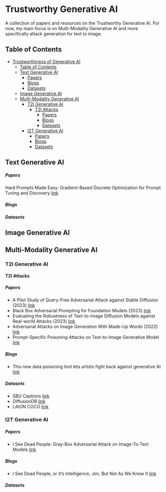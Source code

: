 # Trustworthy Generative AI<span id="head"/>

A collection of papers and resources on the Trustworthy Generative AI. For now, my main focus is on Multi-Modality Generative AI and more specifically attack generation for text to image. 

## Table of Contents<span id="table-of-contents"/>
* [Trustworthiness of Generative AI](#head)
   * [Table of Contents](#table-of-contents)
   * [Text Generative AI](#text-generative)
     * [Papers](#text-generative-papers)
     * [Blogs](#text-generative-blogs)
     * [Datasets](#text-generative-datasets)
   * [Image Generative AI](#image-generative)
   * [Multi-Modality Generative AI](#mlt-generative)
     * [T2I Generative AI](#t2i-generative)
       * [T2I Attacks](#t2i-generative-attacks)
         * [Papers](#t2i-generative-attacks-papers)
         * [Blogs](#t2i-generative-attacks-blogs)
         * [Datasets](#t2i-generative-attacks-datasets)
     * [I2T Generative AI](#i2t-generative)
       * [Papers](#i2t-generative-papers)
       * [Blogs](#i2t-generative-blogs)
       * [Datasets](#i2t-generative-datasets)

## Text Generative AI<span id="text-generative"/>
##### Papers <span id="text-generative-papers"/>
Hard Prompts Made Easy: Gradient-Based Discrete Optimization for Prompt Tuning and Discovery [link](https://arxiv.org/abs/2302.03668)
##### Blogs <span id="text-generative-blogs"/>
##### Datasets <span id="text-generative-datasets"/>
## Image Generative AI<span id="image-generative"/>
## Multi-Modality Generative AI<span id="mlt-generative"/>
### T2I Generative AI<span id="t2i-generative"/>
#### T2I Attacks<span id="t2i-generative-attacks"/>
##### Papers <span id="t2i-generative-attacks-papers"/>
* A Pilot Study of Query-Free Adversarial Attack against Stable Diffusion (2023) [link](https://arxiv.org/abs/2303.16378)
* Black Box Adversarial Prompting for Foundation Models (2023) [link](https://arxiv.org/abs/2302.04237)
* Evaluating the Robustness of Text-to-image Diffusion Models against Real-world Attacks (2023) [link](https://arxiv.org/abs/2306.13103)
* Adversarial Attacks on Image Generation With Made-Up Words (2022) [link](https://arxiv.org/abs/2208.04135)
* Prompt-Specific Poisoning Attacks on Text-to-Image Generative Model [link](https://arxiv.org/abs/2310.13828)
##### Blogs <span id="t2i-generative-attacks-blogs"/>
* This new data poisoning tool lets artists fight back against generative AI [link](https://www.technologyreview.com/2023/10/23/1082189/data-poisoning-artists-fight-generative-ai/amp/)  
##### Datasets <span id="t2i-generative-attacks-datasets"/>
* SBU Captions [link](https://huggingface.co/datasets/sbu_captions)
* DiffusionDB [link](https://huggingface.co/datasets/poloclub/diffusiondb)
* LAION COCO [link](https://huggingface.co/datasets/laion/laion-coco)
### I2T Generative AI<span id="i2t-generative"/>
##### Papers <span id="i2t-generative-papers"/>
* I See Dead People: Gray-Box Adversarial Attack on Image-To-Text Models [link](https://arxiv.org/abs/2306.07591)
##### Blogs <span id="i2t-generative-blogs"/>
* I See Dead People, or It’s Intelligence, Jim, But Not As We Know It [link](https://medium.com/predict/i-see-dead-people-or-its-intelligence-jim-but-not-as-we-know-it-38830e9501ec)
##### Datasets <span id="i2t-generative-datasets"/>

